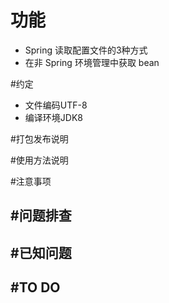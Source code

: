 # 功能

- Spring 读取配置文件的3种方式
- 在非 Spring 环境管理中获取 bean


#约定
- 文件编码UTF-8
- 编译环境JDK8

#打包发布说明


#使用方法说明


#注意事项 



#问题排查
- 

#已知问题
-

#TO DO
-
